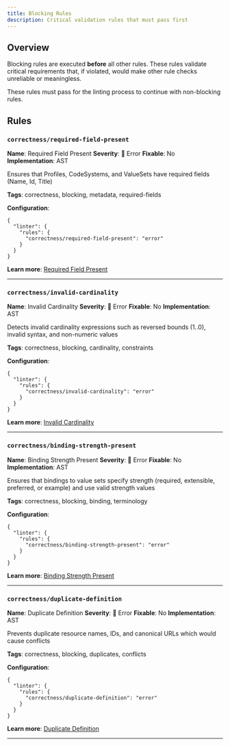 ```yaml
---
title: Blocking Rules
description: Critical validation rules that must pass first
---
```


## Overview

Blocking rules are executed **before** all other rules. These rules validate critical
requirements that, if violated, would make other rule checks unreliable or meaningless.

These rules must pass for the linting process to continue with non-blocking rules.

## Rules

### `correctness/required-field-present`

**Name**: Required Field Present
**Severity**: 🔴 Error
**Fixable**: No
**Implementation**: AST

Ensures that Profiles, CodeSystems, and ValueSets have required fields (Name, Id, Title)

**Tags**: correctness, blocking, metadata, required-fields

**Configuration**:

```jsonc
{
  "linter": {
    "rules": {
      "correctness/required-field-present": "error"
    }
  }
}
```

**Learn more**: [Required Field Present](https://octofhir.github.io/maki-rs/rules/correctness/required-field-present)

---

### `correctness/invalid-cardinality`

**Name**: Invalid Cardinality
**Severity**: 🔴 Error
**Fixable**: No
**Implementation**: AST

Detects invalid cardinality expressions such as reversed bounds (1..0), invalid syntax, and non-numeric values

**Tags**: correctness, blocking, cardinality, constraints

**Configuration**:

```jsonc
{
  "linter": {
    "rules": {
      "correctness/invalid-cardinality": "error"
    }
  }
}
```

**Learn more**: [Invalid Cardinality](https://octofhir.github.io/maki-rs/rules/correctness/invalid-cardinality)

---

### `correctness/binding-strength-present`

**Name**: Binding Strength Present
**Severity**: 🔴 Error
**Fixable**: No
**Implementation**: AST

Ensures that bindings to value sets specify strength (required, extensible, preferred, or example) and use valid strength values

**Tags**: correctness, blocking, binding, terminology

**Configuration**:

```jsonc
{
  "linter": {
    "rules": {
      "correctness/binding-strength-present": "error"
    }
  }
}
```

**Learn more**: [Binding Strength Present](https://octofhir.github.io/maki-rs/rules/correctness/binding-strength-present)

---

### `correctness/duplicate-definition`

**Name**: Duplicate Definition
**Severity**: 🔴 Error
**Fixable**: No
**Implementation**: AST

Prevents duplicate resource names, IDs, and canonical URLs which would cause conflicts

**Tags**: correctness, blocking, duplicates, conflicts

**Configuration**:

```jsonc
{
  "linter": {
    "rules": {
      "correctness/duplicate-definition": "error"
    }
  }
}
```

**Learn more**: [Duplicate Definition](https://octofhir.github.io/maki-rs/rules/correctness/duplicate-definition)

---

